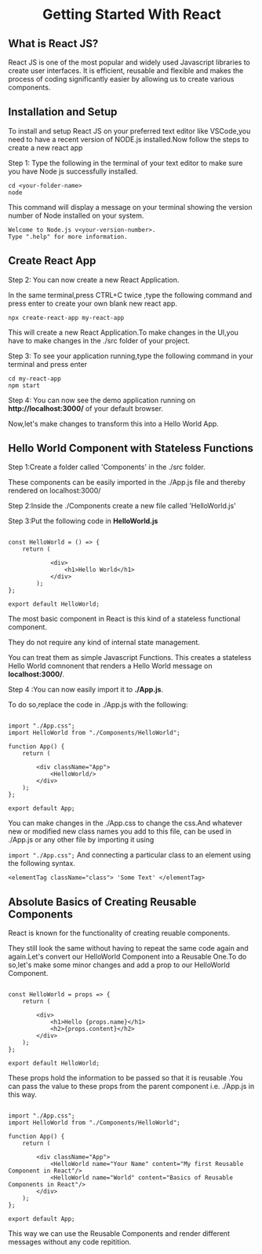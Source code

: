 <h1 align="center">  Getting Started With React </h1>

## What is React JS?

React JS is one of the most popular and widely used Javascript libraries to create user interfaces. It is efficient, reusable and flexible and makes the process of coding significantly easier by allowing us to create various components.

## Installation and Setup

To install and setup React JS on your preferred text editor like VSCode,you need to have a recent version of NODE.js installed.Now follow the steps to create a new react app

Step 1: Type the following in the terminal of your text editor to make sure you have Node js successfully installed.

```
cd <your-folder-name>
node

```

This command will display a message on your terminal showing the version number of Node installed on your system.

```
Welcome to Node.js v<your-version-number>.
Type ".help" for more information.
```

## Create React App

Step 2: You can now create a new React Application.

In the same terminal,press CTRL+C twice ,type the following command and press enter to create your own blank new react app.

`npx create-react-app my-react-app`

This will create a new React Application.To make changes in the UI,you have to make changes in the ./src folder of your project.

Step 3: To see your application running,type the following command in your terminal and press enter

```
cd my-react-app
npm start

```

Step 4: You can now see the demo application running on **http://localhost:3000/** of your default browser.

Now,let's make changes to transform this into a Hello World App.

## Hello World Component with Stateless Functions

Step 1:Create a folder called 'Components' in the ./src folder.

These components can be easily imported in the ./App.js file and thereby rendered on localhost:3000/

Step 2:Inside the ./Components create a new file called 'HelloWorld.js'

Step 3:Put the following code in **HelloWorld.js**

```

const HelloWorld = () => {
    return (

            <div>
                <h1>Hello World</h1>
            </div>
        );
};

export default HelloWorld;

```

The most basic component in React is this kind of a stateless functional component.

They do not require any kind of internal state management.

You can treat them as simple Javascript Functions.
This creates a stateless Hello World comnonent that renders a Hello World message on **localhost:3000/**.

Step 4 :You can now easily import it to **./App.js**.

To do so,replace the code in ./App.js with the following:

```

import "./App.css";
import HelloWorld from "./Components/HelloWorld";

function App() {
    return (

        <div className="App">
            <HelloWorld/>
        </div>
    );
};

export default App;

```

You can make changes in the ./App.css to change the css.And whatever new or modified new class names you add to this file, can be used in ./App.js or any other file by importing it using

`import "./App.css";`
And connecting a particular class to an element using the following syntax.

`<elementTag className="class"> 'Some Text' </elementTag>`


## Absolute Basics of Creating Reusable Components

React is known for the functionality of creating reuable components.

They still look the same without having to repeat the same code again and again.Let's convert our HelloWorld Component into a Reusable One.To do so,let's make some minor changes and add a prop to our HelloWorld Component.

```

const HelloWorld = props => {
    return (

        <div>
            <h1>Hello {props.name}</h1>
            <h2>{props.content}</h2>
        </div>
    );
};

export default HelloWorld;

```

These props hold the information to be passed so that it is reusable .You can pass the value to these props from the parent component i.e. ./App.js in this way.

```

import "./App.css";
import HelloWorld from "./Components/HelloWorld";

function App() {
    return (

        <div className="App">
            <HelloWorld name="Your Name" content="My first Reusable Component in React"/>
            <HelloWorld name="World" content="Basics of Reusable Components in React"/>
        </div>
    );
};

export default App;

```

This way we can use the Reusable Components and render different messages without any code repitition.
